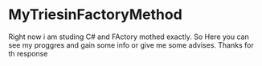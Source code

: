 # MyTriesinFactoryMethod
Right now i am studing C# and FActory mothed exactly. So Here you can see my proggres and gain some info or give me some advises. Thanks for th response
